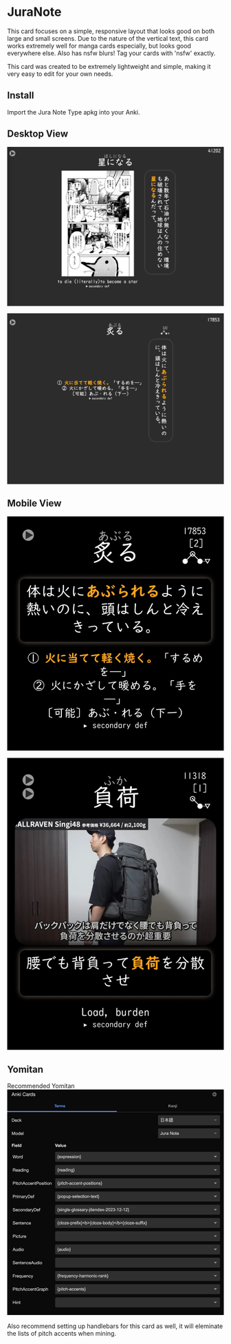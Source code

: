 # JuraNote
This card focuses on a simple, responsive layout that looks good on both large and small screens. Due to the nature of the vertical text, this card works extremely well for manga cards especially, but looks good everywhere else. Also has nsfw blurs! Tag your cards with 'nsfw' exactly.

This card was created to be extremely lightweight and simple, making it very easy to edit for your own needs.

## Install

Import the Jura Note Type apkg into your Anki.

## Desktop View

![text image desktop](image-1.png)

![No text image](image.png)

## Mobile View

![Mobile View](image-2.png)

![mobile view with image](image-3.png)

## Yomitan

Recommended Yomitan
![yomitan setup](image-4.png)

Also recommend setting up handlebars for this card as well, it will eleminate the lists of pitch accents when mining.